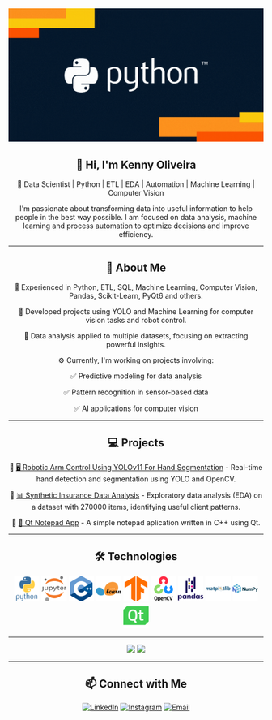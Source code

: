 <div id="banner" align="center">
  <img src="banner.gif">
</div>

<div id="main-info" align="center">

  ## 👋 Hi, I'm Kenny Oliveira
  
  🎯 Data Scientist | Python | ETL | EDA | Automation | Machine Learning | Computer Vision  
  
  I'm passionate about transforming data into useful information to help people in the best way possible. I am focused on data analysis, machine learning and process automation to optimize decisions and improve efficiency.

</div>

---

<div id="" align="center">
  
  ## 🚀 About Me
  
  🔹 Experienced in Python, ETL, SQL, Machine Learning, Computer Vision, Pandas, Scikit-Learn, PyQt6 and others.  
  
  🔹 Developed projects using YOLO and Machine Learning for computer vision tasks and robot control.
  
  🔹 Data analysis applied to multiple datasets, focusing on extracting powerful insights.  
  
  ⚙️ Currently, I'm working on projects involving:
  
  ✅ Predictive modeling for data analysis
  
  ✅ Pattern recognition in sensor-based data
  
  ✅ AI applications for computer vision 

</div>

---

<div id="projects" align="center">

  ## 💻 Projects  
  
  📌 [🖥️ Robotic Arm Control Using YOLOv11 For Hand Segmentation](https://github.com/your-username/yolo-hand-segmentation) - Real-time hand detection and segmentation using YOLO and OpenCV.

  📌 [📊 Synthetic Insurance Data Analysis](https://github.com/KennymarOliveira/synthetic_insurance_data_eda) - Exploratory data analysis (EDA) on a dataset with 270000 items, identifying useful client patterns.  
  
  📌 [📝 Qt Notepad App](https://github.com/KennymarOliveira/notepadd) - A simple notepad aplication written in C++ using Qt.
 
  <!--📌 [🌡️ Smart Temperature Control](https://github.com/your-username/smart-temperature-control) - Automated temperature control system based on DHT11 and PIR sensors.--> 
  
</div>

---

<div id="technologies" align="center">
  
  ## 🛠️ Technologies
  
  <div id="technologies-icons">
    <img src = "https://github.com/devicons/devicon/blob/master/icons/python/python-original-wordmark.svg" title = "Python" alt = "Python" width = "50" height = "50">
    <img src = "https://github.com/devicons/devicon/blob/master/icons/jupyter/jupyter-original-wordmark.svg" title = "Jupyter" alt = "Jupyter" width = "50" height = "50">
    <img src = "https://github.com/devicons/devicon/blob/master/icons/cplusplus/cplusplus-original.svg" title = "C++" alt = "C++" width = "50" height = "50">
    <img src = "https://github.com/devicons/devicon/blob/master/icons/scikitlearn/scikitlearn-original.svg" title = "Scikit Learn" alt = "Scikit Learn" width = "50" height = "50">
    <img src = "https://github.com/devicons/devicon/blob/master/icons/tensorflow/tensorflow-original.svg" title = "Tensorflow" alt = "Tensorflow" width = "50" height = "50">
    <img src = "https://github.com/devicons/devicon/blob/master/icons/opencv/opencv-original-wordmark.svg" title = "OpenCV" alt = "OpenCV" width = "50" height = "50">
    <img src = "https://github.com/devicons/devicon/blob/master/icons/pandas/pandas-original-wordmark.svg" title = "Pandas" alt = "Pandas" width = "50" height = "50">
    <img src = "https://github.com/devicons/devicon/blob/master/icons/matplotlib/matplotlib-original-wordmark.svg" title = "Matplotlib" alt = "Matplotlib" width = "50" height = "50">
    <img src = "https://github.com/devicons/devicon/blob/master/icons/numpy/numpy-original-wordmark.svg" title = "Numpy" alt = "Numpy" width = "50" height = "50">
    <img src = "https://github.com/devicons/devicon/blob/master/icons/qt/qt-original.svg" title = "Qt" alt = "Qt" width = "50" height = "50">
  </div>
  
</div>

---

<div id="stats" align="center">
  <img height = "200em" src="https://github-readme-stats.vercel.app/api/top-langs/?username=kennymaroliveira&show_icons=true&theme=dracula&count_private=true"/>
  <img height = "200em" src="https://github-readme-stats.vercel.app/api?username=kennymaroliveira&show_icons=true&theme=dracula&count_private=true"/>
</div>

---

<div id="contact-badges" align="center">
  
  ## 📫 Connect with Me
  
  [![LinkedIn](https://img.shields.io/badge/LinkedIn-Profile-blue?logo=linkedin&logoColor=white)](https://www.linkedin.com/in/kennymar-oliveira-864499222/)
  [![Instagram](https://img.shields.io/badge/Instagram-Profile-E4405F?logo=instagram&logoColor=white)](https://www.instagram.com/kennymaroliveira/)
  [![Email](https://img.shields.io/badge/Email-Contact-D14836?logo=gmail&logoColor=white)](mailto:kennymar.oliveira70@gmail.com)

</div>

<!--## 🌐 Portfolio: [your-username.github.io](https://your-username.github.io/)-->

<!-- <div id="" align="center"></div> -->
